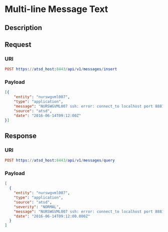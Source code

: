 # Multi-line Message Text

## Description

## Request

### URI
```elm
POST https://atsd_host:8443/api/v1/messages/insert
```
### Payload
```json
[{
    "entity": "nurswgvml007",
    "type": "application",
    "message": "NURSWGVML007 ssh: error: connect_to localhost port 8881: failed \n NURSWGVML007 ssh: error: connect_to localhost port 8882: failed.",
    "source": "atsd",
    "date": "2016-06-14T09:12:00Z"
}]
```

## Response

### URI
```elm
POST https://atsd_host:8443/api/v1/messages/query
```
### Payload
```json
[
  {
    "entity": "nurswgvml007",
    "type": "application",
    "source": "atsd",
    "severity": "NORMAL",
    "message": "NURSWGVML007 ssh: error: connect_to localhost port 8881: failed \n NURSWGVML007 ssh: error: connect_to localhost port 8882: failed.",
    "date": "2016-06-14T09:12:00.000Z"
  }
]
```
